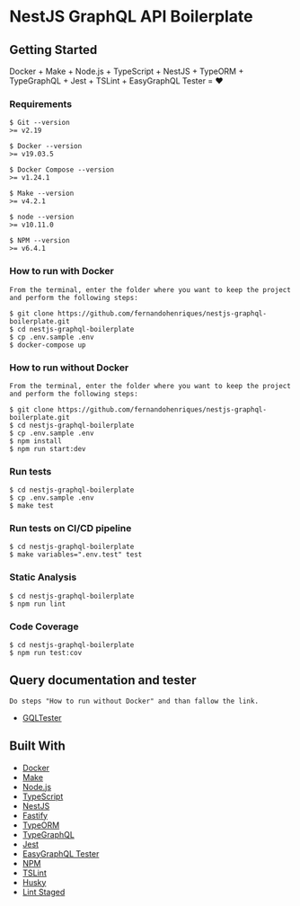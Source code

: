 # NestJS GraphQL API Boilerplate

## Getting Started

Docker + Make + Node.js + TypeScript + NestJS + TypeORM + TypeGraphQL + Jest + TSLint + EasyGraphQL Tester = :heart:

### Requirements

```
$ Git --version
>= v2.19

$ Docker --version
>= v19.03.5

$ Docker Compose --version
>= v1.24.1

$ Make --version
>= v4.2.1

$ node --version
>= v10.11.0

$ NPM --version
>= v6.4.1

```

### How to run with Docker

```
From the terminal, enter the folder where you want to keep the project and perform the following steps:

$ git clone https://github.com/fernandohenriques/nestjs-graphql-boilerplate.git
$ cd nestjs-graphql-boilerplate
$ cp .env.sample .env
$ docker-compose up
```

### How to run without Docker

```
From the terminal, enter the folder where you want to keep the project and perform the following steps:

$ git clone https://github.com/fernandohenriques/nestjs-graphql-boilerplate.git
$ cd nestjs-graphql-boilerplate
$ cp .env.sample .env
$ npm install
$ npm run start:dev
```

### Run tests

```
$ cd nestjs-graphql-boilerplate
$ cp .env.sample .env
$ make test
```

### Run tests on CI/CD pipeline

```
$ cd nestjs-graphql-boilerplate
$ make variables=".env.test" test
```

### Static Analysis

```
$ cd nestjs-graphql-boilerplate
$ npm run lint
```

### Code Coverage

```
$ cd nestjs-graphql-boilerplate
$ npm run test:cov
```

## Query documentation and tester

```
Do steps "How to run without Docker" and than fallow the link.
```
* [GQLTester](http://127.0.0.1:3000/graphql)

## Built With

* [Docker](https://docker.com/)
* [Make](https://www.gnu.org/software/make/manual/html_node/Simple-Makefile.html/)
* [Node.js](https://nodejs.org/)
* [TypeScript](https://sass-lang.com/)
* [NestJS](https://nestjs.com/)
* [Fastify](https://fastify.io/)
* [TypeORM](https://typeorm.io/)
* [TypeGraphQL](https://typegraphql.com/)
* [Jest](https://jestjs.io/)
* [EasyGraphQL Tester](https://easygraphql.com/docs/easygraphql-tester/overview/)
* [NPM](https://yarnpkg.com/)
* [TSLint](https://palantir.github.io/tslint/)
* [Husky](https://github.com/typicode/husky)
* [Lint Staged](https://github.com/okonet/lint-staged)

